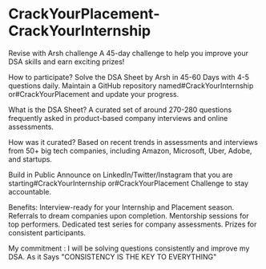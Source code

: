 # CrackYourPlacement-CrackYourInternship
Revise with Arsh challenge A 45-day challenge to help you improve your DSA skills and earn exciting prizes!

How to participate? Solve the DSA Sheet by Arsh in 45-60 Days with 4-5 questions daily. Maintain a GitHub repository named#CrackYourInternship or#CrackYourPlacement and update your progress.

What is the DSA Sheet? A curated set of around 270-280 questions frequently asked in product-based company interviews and online assessments.

How was it curated? Based on recent trends in assessments and interviews from 50+ big tech companies, including Amazon, Microsoft, Uber, Adobe, and startups.

Build in Public Announce on LinkedIn/Twitter/Instagram that you are starting#CrackYourInternship or#CrackYourPlacement Challenge to stay accountable.

Benefits: Interview-ready for your Internship and Placement season. Referrals to dream companies upon completion. Mentorship sessions for top performers. Dedicated test series for company assessments. Prizes for consistent participants.

My commitment : I will be solving questions consistently and improve my DSA. As it Says "CONSISTENCY IS THE KEY TO EVERYTHING"

